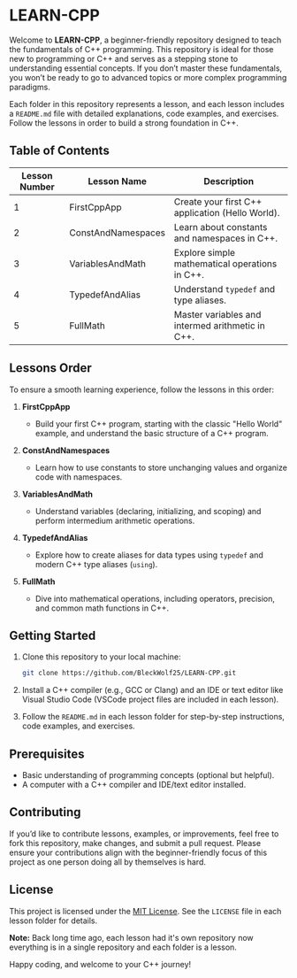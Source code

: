 # LEARN-CPP

Welcome to **LEARN-CPP**, a beginner-friendly repository designed to teach the fundamentals of C++ programming. This repository is ideal for those new to programming or C++ and serves as a stepping stone to understanding essential concepts. If you don’t master these fundamentals, you won’t be ready to go to advanced topics or more complex programming paradigms.

Each folder in this repository represents a lesson, and each lesson includes a `README.md` file with detailed explanations, code examples, and exercises. Follow the lessons in order to build a strong foundation in C++.

## Table of Contents

| Lesson Number | Lesson Name                 | Description                                      |
|---------------|-----------------------------|--------------------------------------------------|
| 1             | FirstCppApp                 | Create your first C++ application (Hello World). |
| 2             | ConstAndNamespaces          | Learn about constants and namespaces in C++.     |
| 3             | VariablesAndMath            | Explore simple mathematical operations in C++.   |
| 4             | TypedefAndAlias             | Understand `typedef` and type aliases.           |
| 5             | FullMath                    | Master variables and intermed arithmetic in C++. |

## Lessons Order

To ensure a smooth learning experience, follow the lessons in this order:

1. **FirstCppApp**
   - Build your first C++ program, starting with the classic "Hello World" example, and understand the basic structure of a C++ program.

2. **ConstAndNamespaces**  
   - Learn how to use constants to store unchanging values and organize code with namespaces.

3. **VariablesAndMath**  
   - Understand variables (declaring, initializing, and scoping) and perform intermedium arithmetic operations.

4. **TypedefAndAlias**  
   - Explore how to create aliases for data types using `typedef` and modern C++ type aliases (`using`).

5. **FullMath**  
   - Dive into mathematical operations, including operators, precision, and common math functions in C++.

## Getting Started

1. Clone this repository to your local machine:

   ```bash
   git clone https://github.com/BleckWolf25/LEARN-CPP.git
   ```

2. Install a C++ compiler (e.g., GCC or Clang) and an IDE or text editor like Visual Studio Code (VSCode project files are included in each lesson).

3. Follow the `README.md` in each lesson folder for step-by-step instructions, code examples, and exercises.

## Prerequisites

- Basic understanding of programming concepts (optional but helpful).
- A computer with a C++ compiler and IDE/text editor installed.

## Contributing

If you’d like to contribute lessons, examples, or improvements, feel free to fork this repository, make changes, and submit a pull request. Please ensure your contributions align with the beginner-friendly focus of this project as one person doing all by themselves is hard.

## License

This project is licensed under the [MIT License](LICENSE). See the `LICENSE` file in each lesson folder for details.

**Note:** Back long time ago, each lesson had it's own repository now everything is in a single repository and each folder is a lesson.

Happy coding, and welcome to your C++ journey!

